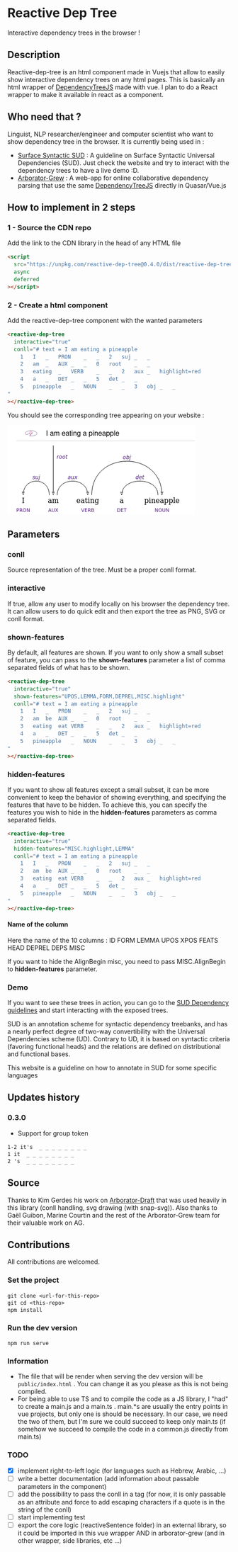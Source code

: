 # Reactive Dep Tree

Interactive dependency trees in the browser !

## Description

Reactive-dep-tree is an html component made in Vuejs that allow to easily show interactive dependency trees on any html pages. This is basically an html wrapper of [DependencyTreeJS](https://github.com/kirianguiller/DependencyTreeJS) made with vue. I plan to do a React wrapper to make it available in react as a component.

## Who need that ?

Linguist, NLP researcher/engineer and computer scientist who want to show dependency tree in the browser.
It is currently being used in :

- [Surface Syntactic SUD](https://surfacesyntacticud.github.io) : A guideline on Surface Syntactic Universal Dependencies (SUD). Just check the website and try to interact with the dependency trees to have a live demo :D.
- [Arborator-Grew](https://arboratorgrew.elizia.net/#/) : A web-app for online collaborative dependency parsing that use the same [DependencyTreeJS](https://github.com/kirianguiller/DependencyTreeJS) directly in Quasar/Vue.js

## How to implement in 2 steps

### 1 - Source the CDN repo

Add the link to the CDN library in the head of any HTML file

```html
<script
  src="https://unpkg.com/reactive-dep-tree@0.4.0/dist/reactive-dep-tree.umd.js"
  async
  deferred
></script>
```

### 2 - Create a <reactive-dep-tree> html component

Add the reactive-dep-tree component with the wanted parameters

```html
<reactive-dep-tree
  interactive="true"
  conll="# text = I am eating a pineapple
    1	I	_	PRON	_	_	2	suj	_	_
    2	am	_	AUX	_	_	0	root	_	_
    3	eating	_	VERB	_	_	2	aux	_	highlight=red
    4	a	_	DET	_	_	5	det	_	_
    5	pineapple	_	NOUN	_	_	3	obj	_	_
"
></reactive-dep-tree>
```

You should see the corresponding tree appearing on your website :

<img src="docs/I_am_eating_a_pineapple.png"
     alt="Markdown Monster icon"
      />

## Parameters

### conll

Source representation of the tree. Must be a proper conll format.

### interactive

If true, allow any user to modify locally on his browser the dependency tree. It can allow users to do quick edit and then export the tree as PNG, SVG or conll format.


### shown-features
By default, all features are shown. If you want to only show a small subset of feature, you can pass to the **shown-features** parameter a list of comma separated fields of what has to be shown.

```html
<reactive-dep-tree
  interactive="true"
  shown-features="UPOS,LEMMA,FORM,DEPREL,MISC.highlight"
  conll="# text = I am eating a pineapple
    1	I	_	PRON	_	_	2	suj	_	_
    2	am	be	AUX	_	_	0	root	_	_
    3	eating	eat	VERB	_	_	2	aux	_	highlight=red
    4	a	_	DET	_	_	5	det	_	_
    5	pineapple	_	NOUN	_	_	3	obj	_	_
"
></reactive-dep-tree>
```


### hidden-features
If you want to show all features except a small subset, it can be more convenient to keep the behavior of showing everything, and specifying the features that have to be hidden. To achieve this, you can specify the features you wish to hide in the **hidden-features** parameters as comma separated fields.

```html
<reactive-dep-tree
  interactive="true"
  hidden-features="MISC.highlight,LEMMA"
  conll="# text = I am eating a pineapple
    1	I	_	PRON	_	_	2	suj	_	_
    2	am	be	AUX	_	_	0	root	_	_
    3	eating	eat	VERB	_	_	2	aux	_	highlight=red
    4	a	_	DET	_	_	5	det	_	_
    5	pineapple	_	NOUN	_	_	3	obj	_	_
"
></reactive-dep-tree>
```

#### Name of the column
Here the name of the 10 columns : 
ID  FORM  LEMMA UPOS XPOS FEATS HEAD  DEPREL  DEPS MISC

If you want to hide the AlignBegin misc, you need to pass MISC.AlignBegin to **hidden-features** parameter.




### Demo

If you want to see these trees in action, you can go to the [SUD Dependency guidelines](https://surfacesyntacticud.github.io/) and start interacting with the exposed trees.

SUD is an annotation scheme for syntactic dependency treebanks, and has a nearly perfect degree of two-way convertibility with the Universal Dependencies scheme (UD). Contrary to UD, it is based on syntactic criteria (favoring functional heads) and the relations are defined on distributional and functional bases.

This website is a guideline on how to annotate in SUD for some specific languages

## Updates history

### 0.3.0

- Support for group token

```tsv
1-2 it's  _ _ _ _ _ _ _ _
1 it  _ _ _ _ _ _ _ _
2 's  _ _ _ _ _ _ _ _
```

## Source

Thanks to Kim Gerdes his work on [Arborator-Draft](https://github.com/Arborator/arborator-draft) that was used heavily in this library (conll handling, svg drawing (with snap-svg)). Also thanks to Gaël Guibon, Marine Courtin and the rest of the Arborator-Grew team for their valuable work on AG.

## Contributions

All contributions are welcomed.

### Set the project

```
git clone <url-for-this-repo>
git cd <this-repo>
npm install
```

### Run the dev version

```
npm run serve
```

### Information

- The file that will be render when serving the dev version will be `public/index.html` . You can change it as you please as this is not being compiled.
- For being able to use TS and to compile the code as a JS library, I "had" to create a main.js and a main.ts . main.\*s are usually the entry points in vue projects, but only one is should be necessary. In our case, we need the two of them, but I'm sure we could succeed to keep only main.ts (if somehow we succeed to compile the code in a common.js directly from main.ts)

### TODO

- [x] implement right-to-left logic (for languages such as Hebrew, Arabic, ...)
- [ ] write a better documentation (add information about passable parameters in the <reactive-dep-tree> component)
- [ ] add the possibility to pass the conll in a <conll> tag (for now, it is only passable as an attribute and force to add escaping characters if a quote is in the string of the conll)
- [ ] start implementing test
- [ ] export the core logic (reactiveSentence folder) in an external library, so it could be imported in this vue wrapper AND in arborator-grew (and in other wrapper, side libraries, etc ...)
